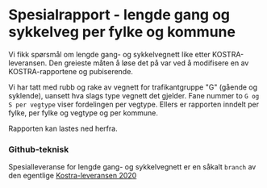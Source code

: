
# Spesialrapport - lengde gang og sykkelveg per fylke og kommune

Vi fikk spørsmål om lengde gang- og sykkelvegnett like etter KOSTRA-leveransen. Den greieste måten å løse det på var ved å modifisere en av KOSTRA-rapportene og pubiserende. 

Vi har tatt med rubb og rake av vegnett for trafikantgruppe "G" (gående og syklende), uansett hva slags type vegnett det gjelder. Fane nummer to `G og S per vegtype` viser fordelingen per vegtype. Ellers er rapporten inndelt per fylke, per fylke og vegtype og per kommune. 

Rapporten kan lastes ned herfra. 


### Github-teknisk 

Spesialleveranse for lengde gang- og sykkelvegnett er en såkalt `branch` av den egentlige [Kostra-leveransen 2020](https://github.com/LtGlahn/kostrarapportering2020)


